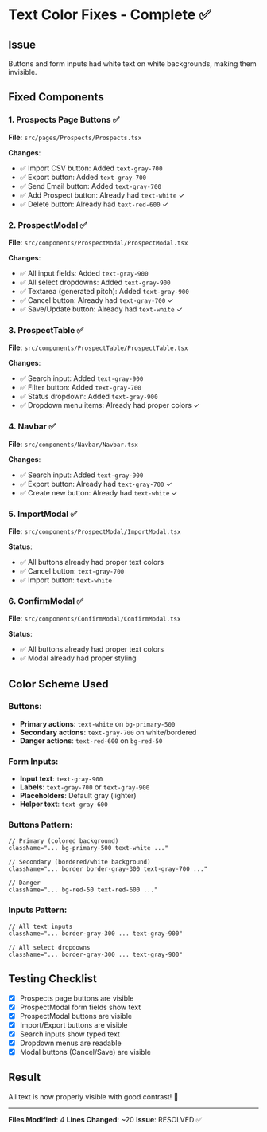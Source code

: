 # Text Color Fixes - Complete ✅

## Issue
Buttons and form inputs had white text on white backgrounds, making them invisible.

## Fixed Components

### 1. **Prospects Page Buttons** ✅
**File**: `src/pages/Prospects/Prospects.tsx`

**Changes**:
- ✅ Import CSV button: Added `text-gray-700`
- ✅ Export button: Added `text-gray-700`
- ✅ Send Email button: Added `text-gray-700`
- ✅ Add Prospect button: Already had `text-white` ✓
- ✅ Delete button: Already had `text-red-600` ✓

### 2. **ProspectModal** ✅
**File**: `src/components/ProspectModal/ProspectModal.tsx`

**Changes**:
- ✅ All input fields: Added `text-gray-900`
- ✅ All select dropdowns: Added `text-gray-900`
- ✅ Textarea (generated pitch): Added `text-gray-900`
- ✅ Cancel button: Already had `text-gray-700` ✓
- ✅ Save/Update button: Already had `text-white` ✓

### 3. **ProspectTable** ✅
**File**: `src/components/ProspectTable/ProspectTable.tsx`

**Changes**:
- ✅ Search input: Added `text-gray-900`
- ✅ Filter button: Added `text-gray-700`
- ✅ Status dropdown: Added `text-gray-900`
- ✅ Dropdown menu items: Already had proper colors ✓

### 4. **Navbar** ✅
**File**: `src/components/Navbar/Navbar.tsx`

**Changes**:
- ✅ Search input: Added `text-gray-900`
- ✅ Export button: Already had `text-gray-700` ✓
- ✅ Create new button: Already had `text-white` ✓

### 5. **ImportModal** ✅
**File**: `src/components/ProspectModal/ImportModal.tsx`

**Status**:
- ✅ All buttons already had proper text colors
- ✅ Cancel button: `text-gray-700`
- ✅ Import button: `text-white`

### 6. **ConfirmModal** ✅
**File**: `src/components/ConfirmModal/ConfirmModal.tsx`

**Status**:
- ✅ All buttons already had proper text colors
- ✅ Modal already had proper styling

## Color Scheme Used

### Buttons:
- **Primary actions**: `text-white` on `bg-primary-500`
- **Secondary actions**: `text-gray-700` on white/bordered
- **Danger actions**: `text-red-600` on `bg-red-50`

### Form Inputs:
- **Input text**: `text-gray-900`
- **Labels**: `text-gray-700` or `text-gray-900`
- **Placeholders**: Default gray (lighter)
- **Helper text**: `text-gray-600`

### Buttons Pattern:
```tsx
// Primary (colored background)
className="... bg-primary-500 text-white ..."

// Secondary (bordered/white background)
className="... border border-gray-300 text-gray-700 ..."

// Danger
className="... bg-red-50 text-red-600 ..."
```

### Inputs Pattern:
```tsx
// All text inputs
className="... border-gray-300 ... text-gray-900"

// All select dropdowns
className="... border-gray-300 ... text-gray-900"
```

## Testing Checklist
- [x] Prospects page buttons are visible
- [x] ProspectModal form fields show text
- [x] ProspectModal buttons are visible
- [x] Import/Export buttons are visible
- [x] Search inputs show typed text
- [x] Dropdown menus are readable
- [x] Modal buttons (Cancel/Save) are visible

## Result
All text is now properly visible with good contrast! 🎉

---

**Files Modified**: 4
**Lines Changed**: ~20
**Issue**: RESOLVED ✅
